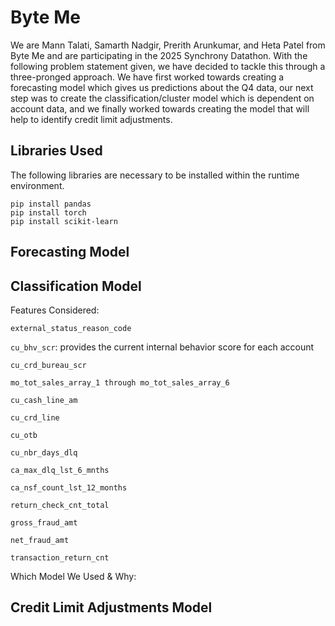 # Byte Me

We are Mann Talati, Samarth Nadgir, Prerith Arunkumar, and Heta Patel from Byte Me and are participating in the 2025 Synchrony Datathon. With the following problem statement given, we have decided to tackle this through a three-pronged approach. We have first worked towards creating a forecasting model which gives us predictions about the Q4 data, our next step was to create the classification/cluster model which is dependent on account data, and we finally worked towards creating the model that will help to identify credit limit adjustments.

## Libraries Used
The following libraries are necessary to be installed within the runtime environment.
```
pip install pandas
pip install torch
pip install scikit-learn
```

## Forecasting Model


## Classification Model
Features Considered:

```external_status_reason_code```

```cu_bhv_scr```: provides the current internal behavior score for each account

```cu_crd_bureau_scr```

```mo_tot_sales_array_1 through mo_tot_sales_array_6```

```cu_cash_line_am```

```cu_crd_line```

```cu_otb```

```cu_nbr_days_dlq```

```ca_max_dlq_lst_6_mnths```

```ca_nsf_count_lst_12_months```

```return_check_cnt_total```

```gross_fraud_amt```

```net_fraud_amt```

```transaction_return_cnt```

Which Model We Used & Why: 

## Credit Limit Adjustments Model